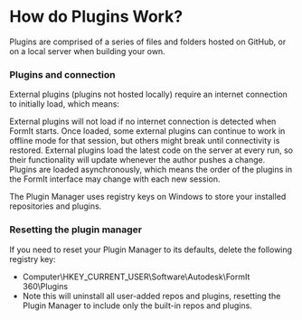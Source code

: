# How do Plugins Work?

Plugins are comprised of a series of files and folders hosted on GitHub, or on a local server when building your own.

### Plugins and connection

External plugins (plugins not hosted locally) require an internet connection to initially load, which means:

External plugins will not load if no internet connection is detected when FormIt starts. Once loaded, some external plugins can continue to work in offline mode for that session, but others might break until connectivity is restored. External plugins load the latest code on the server at every run, so their functionality will update whenever the author pushes a change. Plugins are loaded asynchronously, which means the order of the plugins in the FormIt interface may change with each new session. 

The Plugin Manager uses registry keys on Windows to store your installed repositories and plugins.

### Resetting the plugin manager

If you need to reset your Plugin Manager to its defaults, delete the following registry key:

* Computer\HKEY_CURRENT_USER\Software\Autodesk\FormIt 360\Plugins
* Note this will uninstall all user-added repos and plugins, resetting the Plugin Manager to include only the built-in repos and plugins.
